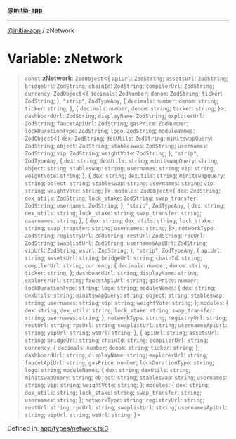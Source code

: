 [**@initia-app**](../types.md)

***

[@initia-app](../types.md) / zNetwork

# Variable: zNetwork

> `const` **zNetwork**: `ZodObject`\<\{ `apiUrl`: `ZodString`; `assetsUrl`: `ZodString`; `bridgeUrl`: `ZodString`; `chainId`: `ZodString`; `compilerUrl`: `ZodString`; `currency`: `ZodObject`\<\{ `decimals`: `ZodNumber`; `denom`: `ZodString`; `ticker`: `ZodString`; \}, `"strip"`, `ZodTypeAny`, \{ `decimals`: `number`; `denom`: `string`; `ticker`: `string`; \}, \{ `decimals`: `number`; `denom`: `string`; `ticker`: `string`; \}\>; `dashboardUrl`: `ZodString`; `displayName`: `ZodString`; `explorerUrl`: `ZodString`; `faucetApiUrl`: `ZodString`; `gasPrice`: `ZodNumber`; `lockDurationType`: `ZodString`; `logo`: `ZodString`; `moduleNames`: `ZodObject`\<\{ `dex`: `ZodString`; `dexUtils`: `ZodString`; `minitswapQuery`: `ZodString`; `object`: `ZodString`; `stableswap`: `ZodString`; `usernames`: `ZodString`; `vip`: `ZodString`; `weightVote`: `ZodString`; \}, `"strip"`, `ZodTypeAny`, \{ `dex`: `string`; `dexUtils`: `string`; `minitswapQuery`: `string`; `object`: `string`; `stableswap`: `string`; `usernames`: `string`; `vip`: `string`; `weightVote`: `string`; \}, \{ `dex`: `string`; `dexUtils`: `string`; `minitswapQuery`: `string`; `object`: `string`; `stableswap`: `string`; `usernames`: `string`; `vip`: `string`; `weightVote`: `string`; \}\>; `modules`: `ZodObject`\<\{ `dex`: `ZodString`; `dex_utils`: `ZodString`; `lock_stake`: `ZodString`; `swap_transfer`: `ZodString`; `usernames`: `ZodString`; \}, `"strip"`, `ZodTypeAny`, \{ `dex`: `string`; `dex_utils`: `string`; `lock_stake`: `string`; `swap_transfer`: `string`; `usernames`: `string`; \}, \{ `dex`: `string`; `dex_utils`: `string`; `lock_stake`: `string`; `swap_transfer`: `string`; `usernames`: `string`; \}\>; `networkType`: `ZodString`; `registryUrl`: `ZodString`; `restUrl`: `ZodString`; `rpcUrl`: `ZodString`; `swaplistUrl`: `ZodString`; `usernamesApiUrl`: `ZodString`; `vipUrl`: `ZodString`; `wsUrl`: `ZodString`; \}, `"strip"`, `ZodTypeAny`, \{ `apiUrl`: `string`; `assetsUrl`: `string`; `bridgeUrl`: `string`; `chainId`: `string`; `compilerUrl`: `string`; `currency`: \{ `decimals`: `number`; `denom`: `string`; `ticker`: `string`; \}; `dashboardUrl`: `string`; `displayName`: `string`; `explorerUrl`: `string`; `faucetApiUrl`: `string`; `gasPrice`: `number`; `lockDurationType`: `string`; `logo`: `string`; `moduleNames`: \{ `dex`: `string`; `dexUtils`: `string`; `minitswapQuery`: `string`; `object`: `string`; `stableswap`: `string`; `usernames`: `string`; `vip`: `string`; `weightVote`: `string`; \}; `modules`: \{ `dex`: `string`; `dex_utils`: `string`; `lock_stake`: `string`; `swap_transfer`: `string`; `usernames`: `string`; \}; `networkType`: `string`; `registryUrl`: `string`; `restUrl`: `string`; `rpcUrl`: `string`; `swaplistUrl`: `string`; `usernamesApiUrl`: `string`; `vipUrl`: `string`; `wsUrl`: `string`; \}, \{ `apiUrl`: `string`; `assetsUrl`: `string`; `bridgeUrl`: `string`; `chainId`: `string`; `compilerUrl`: `string`; `currency`: \{ `decimals`: `number`; `denom`: `string`; `ticker`: `string`; \}; `dashboardUrl`: `string`; `displayName`: `string`; `explorerUrl`: `string`; `faucetApiUrl`: `string`; `gasPrice`: `number`; `lockDurationType`: `string`; `logo`: `string`; `moduleNames`: \{ `dex`: `string`; `dexUtils`: `string`; `minitswapQuery`: `string`; `object`: `string`; `stableswap`: `string`; `usernames`: `string`; `vip`: `string`; `weightVote`: `string`; \}; `modules`: \{ `dex`: `string`; `dex_utils`: `string`; `lock_stake`: `string`; `swap_transfer`: `string`; `usernames`: `string`; \}; `networkType`: `string`; `registryUrl`: `string`; `restUrl`: `string`; `rpcUrl`: `string`; `swaplistUrl`: `string`; `usernamesApiUrl`: `string`; `vipUrl`: `string`; `wsUrl`: `string`; \}\>

Defined in: [app/types/network.ts:3](https://github.com/hanwong/app-v2/blob/b6cc29462bca0bededdcec342d091f91e17e428a/app/types/network.ts#L3)
